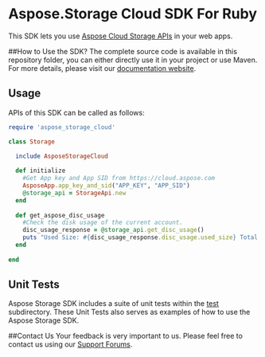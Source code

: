 # Aspose.Storage Cloud SDK For Ruby
This SDK lets you use [Aspose Cloud Storage APIs](http://api.aspose.com/v1.1/swagger/ui/index) in your web apps.

##How to Use the SDK?
The complete source code is available in this repository folder, you can either directly use it in your project or use Maven. For more details, please visit our [documentation website](http://www.aspose.com/docs/display/totalcloud/Available+SDKs).

## Usage
APIs of this SDK can be called as follows:

```ruby
require 'aspose_storage_cloud'

class Storage

  include AsposeStorageCloud
  
  def initialize
    #Get App key and App SID from https://cloud.aspose.com
    AsposeApp.app_key_and_sid("APP_KEY", "APP_SID")
    @storage_api = StorageApi.new  
  end
  
  def get_aspose_disc_usage
    #Check the disk usage of the current account.
    disc_usage_response = @storage_api.get_disc_usage()
    puts "Used Size: #{disc_usage_response.disc_usage.used_size} Total Size: #{disc_usage_response.disc_usage.total_size}"
  end
  
end
```
## Unit Tests
Aspose Storage SDK includes a suite of unit tests within the [test](https://github.com/asposetotal/Aspose_Total_Cloud/blob/master/SDKs/Aspose.Storage_Cloud_SDK_For_Ruby/test/storage_tests.rb) subdirectory. These Unit Tests also serves as examples of how to use the Aspose Storage SDK.

##Contact Us
Your feedback is very important to us. Please feel free to contact us using our [Support Forums](https://www.aspose.com/community/forums/).
